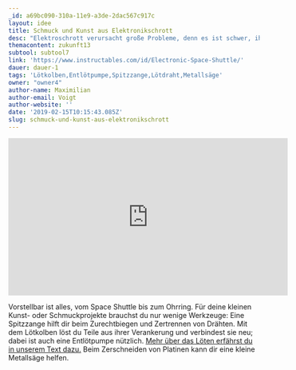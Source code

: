 ```yaml
---
_id: a69bc090-310a-11e9-a3de-2dac567c917c
layout: idee
title: Schmuck und Kunst aus Elektronikschrott
desc: "Elektroschrott verursacht große Probleme, denn es ist schwer, ihn zu recyceln. Warum also nicht lieber etwas Schönes daraus bauen als die nicht mehr reparierbaren Geräte wegwerfen? Schraube die Geräte auf, dann wirst du erstaunliche Teile entdecken, die nur darauf warten, ein neues Zuhause zu bekommen."
themacontent: zukunft13
subtool: subtool7
link: 'https://www.instructables.com/id/Electronic-Space-Shuttle/'
dauer: dauer-1
tags: 'Lötkolben,Entlötpumpe,Spitzzange,Lötdraht,Metallsäge'
owner: "owner4"
author-name: Maximilian
author-email: Voigt
author-website: ''
date: '2019-02-15T10:15:43.085Z'
slug: schmuck-und-kunst-aus-elektronikschrott
---
```

<div class="videoiframe"><iframe width="560" height="315" src="https://www.youtube-nocookie.com/embed/MSpJK3yizAo" frameborder="0" allow="accelerometer; autoplay; encrypted-media; gyroscope; picture-in-picture" allowfullscreen></iframe></div>

Vorstellbar ist alles, vom Space Shuttle bis zum Ohrring. Für deine kleinen Kunst- oder Schmuckprojekte brauchst du nur wenige Werkzeuge: Eine Spitzzange hilft dir beim Zurechtbiegen und Zertrennen von Drähten. Mit dem Lötkolben löst du Teile aus ihrer Verankerung und verbindest sie neu; dabei ist auch eine Entlötpumpe nützlich. [Mehr über das Löten erfährst du in unserem Text dazu.](https://demokratielabore.de/materialsammlung/tools/Making-und-Coding/L%C3%B6ten) Beim Zerschneiden von Platinen kann dir eine kleine Metallsäge helfen.